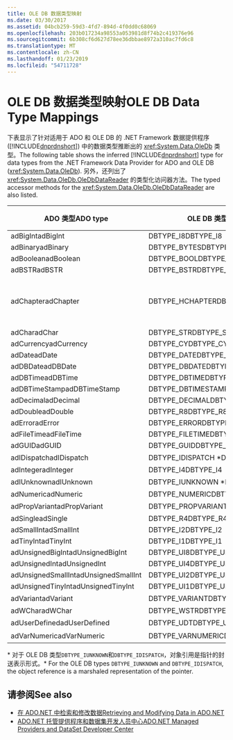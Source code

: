 ```yaml
---
title: OLE DB 数据类型映射
ms.date: 03/30/2017
ms.assetid: 04bcb259-59d3-4fd7-894d-4f0dd0c68069
ms.openlocfilehash: 203b017234a98553a053981d8f74b2c419376e96
ms.sourcegitcommit: 6b308cf6d627d78ee36dbbae8972a310ac7fd6c8
ms.translationtype: MT
ms.contentlocale: zh-CN
ms.lasthandoff: 01/23/2019
ms.locfileid: "54711728"
---
```

# <a name="ole-db-data-type-mappings"></a><span data-ttu-id="98893-102">OLE DB 数据类型映射</span><span class="sxs-lookup"><span data-stu-id="98893-102">OLE DB Data Type Mappings</span></span>
<span data-ttu-id="98893-103">下表显示了针对适用于 ADO 和 OLE DB 的 .NET Framework 数据提供程序 ([!INCLUDE[dnprdnshort](../../../../includes/dnprdnshort-md.md)]) 中的数据类型推断出的 <xref:System.Data.OleDb> 类型。</span><span class="sxs-lookup"><span data-stu-id="98893-103">The following table shows the inferred [!INCLUDE[dnprdnshort](../../../../includes/dnprdnshort-md.md)] type for data types from the .NET Framework Data Provider for ADO and OLE DB (<xref:System.Data.OleDb>).</span></span> <span data-ttu-id="98893-104">另外，还列出了 <xref:System.Data.OleDb.OleDbDataReader> 的类型化访问器方法。</span><span class="sxs-lookup"><span data-stu-id="98893-104">The typed accessor methods for the <xref:System.Data.OleDb.OleDbDataReader> are also listed.</span></span>  
  
|<span data-ttu-id="98893-105">ADO 类型</span><span class="sxs-lookup"><span data-stu-id="98893-105">ADO type</span></span>|<span data-ttu-id="98893-106">OLE DB 类型</span><span class="sxs-lookup"><span data-stu-id="98893-106">OLE DB type</span></span>|[!INCLUDE[dnprdnshort](../../../../includes/dnprdnshort-md.md)] <span data-ttu-id="98893-107">类型</span><span class="sxs-lookup"><span data-stu-id="98893-107">type</span></span>|[!INCLUDE[dnprdnshort](../../../../includes/dnprdnshort-md.md)] <span data-ttu-id="98893-108">类型化访问器</span><span class="sxs-lookup"><span data-stu-id="98893-108">typed accessor</span></span>|  
|--------------|-----------------|----------------------------------------------------------------------|--------------------------------------------------------------------------------|  
|<span data-ttu-id="98893-109">adBigInt</span><span class="sxs-lookup"><span data-stu-id="98893-109">adBigInt</span></span>|<span data-ttu-id="98893-110">DBTYPE_I8</span><span class="sxs-lookup"><span data-stu-id="98893-110">DBTYPE_I8</span></span>|<span data-ttu-id="98893-111">Int64</span><span class="sxs-lookup"><span data-stu-id="98893-111">Int64</span></span>|<span data-ttu-id="98893-112">GetInt64()</span><span class="sxs-lookup"><span data-stu-id="98893-112">GetInt64()</span></span>|  
|<span data-ttu-id="98893-113">adBinary</span><span class="sxs-lookup"><span data-stu-id="98893-113">adBinary</span></span>|<span data-ttu-id="98893-114">DBTYPE_BYTES</span><span class="sxs-lookup"><span data-stu-id="98893-114">DBTYPE_BYTES</span></span>|<span data-ttu-id="98893-115">Byte[]</span><span class="sxs-lookup"><span data-stu-id="98893-115">Byte[]</span></span>|<span data-ttu-id="98893-116">GetBytes()</span><span class="sxs-lookup"><span data-stu-id="98893-116">GetBytes()</span></span>|  
|<span data-ttu-id="98893-117">adBoolean</span><span class="sxs-lookup"><span data-stu-id="98893-117">adBoolean</span></span>|<span data-ttu-id="98893-118">DBTYPE_BOOL</span><span class="sxs-lookup"><span data-stu-id="98893-118">DBTYPE_BOOL</span></span>|<span data-ttu-id="98893-119">Boolean</span><span class="sxs-lookup"><span data-stu-id="98893-119">Boolean</span></span>|<span data-ttu-id="98893-120">GetBoolean()</span><span class="sxs-lookup"><span data-stu-id="98893-120">GetBoolean()</span></span>|  
|<span data-ttu-id="98893-121">adBSTR</span><span class="sxs-lookup"><span data-stu-id="98893-121">adBSTR</span></span>|<span data-ttu-id="98893-122">DBTYPE_BSTR</span><span class="sxs-lookup"><span data-stu-id="98893-122">DBTYPE_BSTR</span></span>|<span data-ttu-id="98893-123">String</span><span class="sxs-lookup"><span data-stu-id="98893-123">String</span></span>|<span data-ttu-id="98893-124">GetString()</span><span class="sxs-lookup"><span data-stu-id="98893-124">GetString()</span></span>|  
|<span data-ttu-id="98893-125">adChapter</span><span class="sxs-lookup"><span data-stu-id="98893-125">adChapter</span></span>|<span data-ttu-id="98893-126">DBTYPE_HCHAPTER</span><span class="sxs-lookup"><span data-stu-id="98893-126">DBTYPE_HCHAPTER</span></span>|<span data-ttu-id="98893-127">通过 `DataReader` 支持。</span><span class="sxs-lookup"><span data-stu-id="98893-127">Supported through the `DataReader`.</span></span> <span data-ttu-id="98893-128">请参阅[使用 DataReader 检索数据](../../../../docs/framework/data/adonet/retrieving-data-using-a-datareader.md)。</span><span class="sxs-lookup"><span data-stu-id="98893-128">See [Retrieving Data Using a DataReader](../../../../docs/framework/data/adonet/retrieving-data-using-a-datareader.md).</span></span>|<span data-ttu-id="98893-129">GetValue()</span><span class="sxs-lookup"><span data-stu-id="98893-129">GetValue()</span></span>|  
|<span data-ttu-id="98893-130">adChar</span><span class="sxs-lookup"><span data-stu-id="98893-130">adChar</span></span>|<span data-ttu-id="98893-131">DBTYPE_STR</span><span class="sxs-lookup"><span data-stu-id="98893-131">DBTYPE_STR</span></span>|<span data-ttu-id="98893-132">String</span><span class="sxs-lookup"><span data-stu-id="98893-132">String</span></span>|<span data-ttu-id="98893-133">GetString()</span><span class="sxs-lookup"><span data-stu-id="98893-133">GetString()</span></span>|  
|<span data-ttu-id="98893-134">adCurrency</span><span class="sxs-lookup"><span data-stu-id="98893-134">adCurrency</span></span>|<span data-ttu-id="98893-135">DBTYPE_CY</span><span class="sxs-lookup"><span data-stu-id="98893-135">DBTYPE_CY</span></span>|<span data-ttu-id="98893-136">Decimal</span><span class="sxs-lookup"><span data-stu-id="98893-136">Decimal</span></span>|<span data-ttu-id="98893-137">GetDecimal()</span><span class="sxs-lookup"><span data-stu-id="98893-137">GetDecimal()</span></span>|  
|<span data-ttu-id="98893-138">adDate</span><span class="sxs-lookup"><span data-stu-id="98893-138">adDate</span></span>|<span data-ttu-id="98893-139">DBTYPE_DATE</span><span class="sxs-lookup"><span data-stu-id="98893-139">DBTYPE_DATE</span></span>|<span data-ttu-id="98893-140">DateTime</span><span class="sxs-lookup"><span data-stu-id="98893-140">DateTime</span></span>|<span data-ttu-id="98893-141">GetDateTime()</span><span class="sxs-lookup"><span data-stu-id="98893-141">GetDateTime()</span></span>|  
|<span data-ttu-id="98893-142">adDBDate</span><span class="sxs-lookup"><span data-stu-id="98893-142">adDBDate</span></span>|<span data-ttu-id="98893-143">DBTYPE_DBDATE</span><span class="sxs-lookup"><span data-stu-id="98893-143">DBTYPE_DBDATE</span></span>|<span data-ttu-id="98893-144">DateTime</span><span class="sxs-lookup"><span data-stu-id="98893-144">DateTime</span></span>|<span data-ttu-id="98893-145">GetDateTime()</span><span class="sxs-lookup"><span data-stu-id="98893-145">GetDateTime()</span></span>|  
|<span data-ttu-id="98893-146">adDBTime</span><span class="sxs-lookup"><span data-stu-id="98893-146">adDBTime</span></span>|<span data-ttu-id="98893-147">DBTYPE_DBTIME</span><span class="sxs-lookup"><span data-stu-id="98893-147">DBTYPE_DBTIME</span></span>|<span data-ttu-id="98893-148">DateTime</span><span class="sxs-lookup"><span data-stu-id="98893-148">DateTime</span></span>|<span data-ttu-id="98893-149">GetDateTime()</span><span class="sxs-lookup"><span data-stu-id="98893-149">GetDateTime()</span></span>|  
|<span data-ttu-id="98893-150">adDBTimeStamp</span><span class="sxs-lookup"><span data-stu-id="98893-150">adDBTimeStamp</span></span>|<span data-ttu-id="98893-151">DBTYPE_DBTIMESTAMP</span><span class="sxs-lookup"><span data-stu-id="98893-151">DBTYPE_DBTIMESTAMP</span></span>|<span data-ttu-id="98893-152">DateTime</span><span class="sxs-lookup"><span data-stu-id="98893-152">DateTime</span></span>|<span data-ttu-id="98893-153">GetDateTime()</span><span class="sxs-lookup"><span data-stu-id="98893-153">GetDateTime()</span></span>|  
|<span data-ttu-id="98893-154">adDecimal</span><span class="sxs-lookup"><span data-stu-id="98893-154">adDecimal</span></span>|<span data-ttu-id="98893-155">DBTYPE_DECIMAL</span><span class="sxs-lookup"><span data-stu-id="98893-155">DBTYPE_DECIMAL</span></span>|<span data-ttu-id="98893-156">Decimal</span><span class="sxs-lookup"><span data-stu-id="98893-156">Decimal</span></span>|<span data-ttu-id="98893-157">GetDecimal()</span><span class="sxs-lookup"><span data-stu-id="98893-157">GetDecimal()</span></span>|  
|<span data-ttu-id="98893-158">adDouble</span><span class="sxs-lookup"><span data-stu-id="98893-158">adDouble</span></span>|<span data-ttu-id="98893-159">DBTYPE_R8</span><span class="sxs-lookup"><span data-stu-id="98893-159">DBTYPE_R8</span></span>|<span data-ttu-id="98893-160">Double</span><span class="sxs-lookup"><span data-stu-id="98893-160">Double</span></span>|<span data-ttu-id="98893-161">GetDouble()</span><span class="sxs-lookup"><span data-stu-id="98893-161">GetDouble()</span></span>|  
|<span data-ttu-id="98893-162">adError</span><span class="sxs-lookup"><span data-stu-id="98893-162">adError</span></span>|<span data-ttu-id="98893-163">DBTYPE_ERROR</span><span class="sxs-lookup"><span data-stu-id="98893-163">DBTYPE_ERROR</span></span>|<span data-ttu-id="98893-164">ExternalException</span><span class="sxs-lookup"><span data-stu-id="98893-164">ExternalException</span></span>|<span data-ttu-id="98893-165">GetValue()</span><span class="sxs-lookup"><span data-stu-id="98893-165">GetValue()</span></span>|  
|<span data-ttu-id="98893-166">adFileTime</span><span class="sxs-lookup"><span data-stu-id="98893-166">adFileTime</span></span>|<span data-ttu-id="98893-167">DBTYPE_FILETIME</span><span class="sxs-lookup"><span data-stu-id="98893-167">DBTYPE_FILETIME</span></span>|<span data-ttu-id="98893-168">DateTime</span><span class="sxs-lookup"><span data-stu-id="98893-168">DateTime</span></span>|<span data-ttu-id="98893-169">GetDateTime()</span><span class="sxs-lookup"><span data-stu-id="98893-169">GetDateTime()</span></span>|  
|<span data-ttu-id="98893-170">adGUID</span><span class="sxs-lookup"><span data-stu-id="98893-170">adGUID</span></span>|<span data-ttu-id="98893-171">DBTYPE_GUID</span><span class="sxs-lookup"><span data-stu-id="98893-171">DBTYPE_GUID</span></span>|<span data-ttu-id="98893-172">Guid</span><span class="sxs-lookup"><span data-stu-id="98893-172">Guid</span></span>|<span data-ttu-id="98893-173">GetGuid()</span><span class="sxs-lookup"><span data-stu-id="98893-173">GetGuid()</span></span>|  
|<span data-ttu-id="98893-174">adIDispatch</span><span class="sxs-lookup"><span data-stu-id="98893-174">adIDispatch</span></span>|<span data-ttu-id="98893-175">DBTYPE_IDISPATCH \*</span><span class="sxs-lookup"><span data-stu-id="98893-175">DBTYPE_IDISPATCH \*</span></span>|<span data-ttu-id="98893-176">对象</span><span class="sxs-lookup"><span data-stu-id="98893-176">Object</span></span>|<span data-ttu-id="98893-177">GetValue()</span><span class="sxs-lookup"><span data-stu-id="98893-177">GetValue()</span></span>|  
|<span data-ttu-id="98893-178">adInteger</span><span class="sxs-lookup"><span data-stu-id="98893-178">adInteger</span></span>|<span data-ttu-id="98893-179">DBTYPE_I4</span><span class="sxs-lookup"><span data-stu-id="98893-179">DBTYPE_I4</span></span>|<span data-ttu-id="98893-180">Int32</span><span class="sxs-lookup"><span data-stu-id="98893-180">Int32</span></span>|<span data-ttu-id="98893-181">GetInt32()</span><span class="sxs-lookup"><span data-stu-id="98893-181">GetInt32()</span></span>|  
|<span data-ttu-id="98893-182">adIUnknown</span><span class="sxs-lookup"><span data-stu-id="98893-182">adIUnknown</span></span>|<span data-ttu-id="98893-183">DBTYPE_IUNKNOWN \*</span><span class="sxs-lookup"><span data-stu-id="98893-183">DBTYPE_IUNKNOWN \*</span></span>|<span data-ttu-id="98893-184">对象</span><span class="sxs-lookup"><span data-stu-id="98893-184">Object</span></span>|<span data-ttu-id="98893-185">GetValue()</span><span class="sxs-lookup"><span data-stu-id="98893-185">GetValue()</span></span>|  
|<span data-ttu-id="98893-186">adNumeric</span><span class="sxs-lookup"><span data-stu-id="98893-186">adNumeric</span></span>|<span data-ttu-id="98893-187">DBTYPE_NUMERIC</span><span class="sxs-lookup"><span data-stu-id="98893-187">DBTYPE_NUMERIC</span></span>|<span data-ttu-id="98893-188">Decimal</span><span class="sxs-lookup"><span data-stu-id="98893-188">Decimal</span></span>|<span data-ttu-id="98893-189">GetDecimal()</span><span class="sxs-lookup"><span data-stu-id="98893-189">GetDecimal()</span></span>|  
|<span data-ttu-id="98893-190">adPropVariant</span><span class="sxs-lookup"><span data-stu-id="98893-190">adPropVariant</span></span>|<span data-ttu-id="98893-191">DBTYPE_PROPVARIANT</span><span class="sxs-lookup"><span data-stu-id="98893-191">DBTYPE_PROPVARIANT</span></span>|<span data-ttu-id="98893-192">对象</span><span class="sxs-lookup"><span data-stu-id="98893-192">Object</span></span>|<span data-ttu-id="98893-193">GetValue()</span><span class="sxs-lookup"><span data-stu-id="98893-193">GetValue()</span></span>|  
|<span data-ttu-id="98893-194">adSingle</span><span class="sxs-lookup"><span data-stu-id="98893-194">adSingle</span></span>|<span data-ttu-id="98893-195">DBTYPE_R4</span><span class="sxs-lookup"><span data-stu-id="98893-195">DBTYPE_R4</span></span>|<span data-ttu-id="98893-196">Single</span><span class="sxs-lookup"><span data-stu-id="98893-196">Single</span></span>|<span data-ttu-id="98893-197">GetFloat()</span><span class="sxs-lookup"><span data-stu-id="98893-197">GetFloat()</span></span>|  
|<span data-ttu-id="98893-198">adSmallInt</span><span class="sxs-lookup"><span data-stu-id="98893-198">adSmallInt</span></span>|<span data-ttu-id="98893-199">DBTYPE_I2</span><span class="sxs-lookup"><span data-stu-id="98893-199">DBTYPE_I2</span></span>|<span data-ttu-id="98893-200">Int16</span><span class="sxs-lookup"><span data-stu-id="98893-200">Int16</span></span>|<span data-ttu-id="98893-201">GetInt16()</span><span class="sxs-lookup"><span data-stu-id="98893-201">GetInt16()</span></span>|  
|<span data-ttu-id="98893-202">adTinyInt</span><span class="sxs-lookup"><span data-stu-id="98893-202">adTinyInt</span></span>|<span data-ttu-id="98893-203">DBTYPE_I1</span><span class="sxs-lookup"><span data-stu-id="98893-203">DBTYPE_I1</span></span>|<span data-ttu-id="98893-204">Byte</span><span class="sxs-lookup"><span data-stu-id="98893-204">Byte</span></span>|<span data-ttu-id="98893-205">GetByte()</span><span class="sxs-lookup"><span data-stu-id="98893-205">GetByte()</span></span>|  
|<span data-ttu-id="98893-206">adUnsignedBigInt</span><span class="sxs-lookup"><span data-stu-id="98893-206">adUnsignedBigInt</span></span>|<span data-ttu-id="98893-207">DBTYPE_UI8</span><span class="sxs-lookup"><span data-stu-id="98893-207">DBTYPE_UI8</span></span>|<span data-ttu-id="98893-208">UInt64</span><span class="sxs-lookup"><span data-stu-id="98893-208">UInt64</span></span>|<span data-ttu-id="98893-209">GetValue()</span><span class="sxs-lookup"><span data-stu-id="98893-209">GetValue()</span></span>|  
|<span data-ttu-id="98893-210">adUnsignedInt</span><span class="sxs-lookup"><span data-stu-id="98893-210">adUnsignedInt</span></span>|<span data-ttu-id="98893-211">DBTYPE_UI4</span><span class="sxs-lookup"><span data-stu-id="98893-211">DBTYPE_UI4</span></span>|<span data-ttu-id="98893-212">UInt32</span><span class="sxs-lookup"><span data-stu-id="98893-212">UInt32</span></span>|<span data-ttu-id="98893-213">GetValue()</span><span class="sxs-lookup"><span data-stu-id="98893-213">GetValue()</span></span>|  
|<span data-ttu-id="98893-214">adUnsignedSmallInt</span><span class="sxs-lookup"><span data-stu-id="98893-214">adUnsignedSmallInt</span></span>|<span data-ttu-id="98893-215">DBTYPE_UI2</span><span class="sxs-lookup"><span data-stu-id="98893-215">DBTYPE_UI2</span></span>|<span data-ttu-id="98893-216">UInt16</span><span class="sxs-lookup"><span data-stu-id="98893-216">UInt16</span></span>|<span data-ttu-id="98893-217">GetValue()</span><span class="sxs-lookup"><span data-stu-id="98893-217">GetValue()</span></span>|  
|<span data-ttu-id="98893-218">adUnsignedTinyInt</span><span class="sxs-lookup"><span data-stu-id="98893-218">adUnsignedTinyInt</span></span>|<span data-ttu-id="98893-219">DBTYPE_UI1</span><span class="sxs-lookup"><span data-stu-id="98893-219">DBTYPE_UI1</span></span>|<span data-ttu-id="98893-220">Byte</span><span class="sxs-lookup"><span data-stu-id="98893-220">Byte</span></span>|<span data-ttu-id="98893-221">GetByte()</span><span class="sxs-lookup"><span data-stu-id="98893-221">GetByte()</span></span>|  
|<span data-ttu-id="98893-222">adVariant</span><span class="sxs-lookup"><span data-stu-id="98893-222">adVariant</span></span>|<span data-ttu-id="98893-223">DBTYPE_VARIANT</span><span class="sxs-lookup"><span data-stu-id="98893-223">DBTYPE_VARIANT</span></span>|<span data-ttu-id="98893-224">对象</span><span class="sxs-lookup"><span data-stu-id="98893-224">Object</span></span>|<span data-ttu-id="98893-225">GetValue()</span><span class="sxs-lookup"><span data-stu-id="98893-225">GetValue()</span></span>|  
|<span data-ttu-id="98893-226">adWChar</span><span class="sxs-lookup"><span data-stu-id="98893-226">adWChar</span></span>|<span data-ttu-id="98893-227">DBTYPE_WSTR</span><span class="sxs-lookup"><span data-stu-id="98893-227">DBTYPE_WSTR</span></span>|<span data-ttu-id="98893-228">String</span><span class="sxs-lookup"><span data-stu-id="98893-228">String</span></span>|<span data-ttu-id="98893-229">GetString()</span><span class="sxs-lookup"><span data-stu-id="98893-229">GetString()</span></span>|  
|<span data-ttu-id="98893-230">adUserDefined</span><span class="sxs-lookup"><span data-stu-id="98893-230">adUserDefined</span></span>|<span data-ttu-id="98893-231">DBTYPE_UDT</span><span class="sxs-lookup"><span data-stu-id="98893-231">DBTYPE_UDT</span></span>|<span data-ttu-id="98893-232">不受支持</span><span class="sxs-lookup"><span data-stu-id="98893-232">not supported</span></span>||  
|<span data-ttu-id="98893-233">adVarNumeric</span><span class="sxs-lookup"><span data-stu-id="98893-233">adVarNumeric</span></span>|<span data-ttu-id="98893-234">DBTYPE_VARNUMERIC</span><span class="sxs-lookup"><span data-stu-id="98893-234">DBTYPE_VARNUMERIC</span></span>|<span data-ttu-id="98893-235">不受支持</span><span class="sxs-lookup"><span data-stu-id="98893-235">not supported</span></span>||  
  
 <span data-ttu-id="98893-236">\* 对于 OLE DB 类型`DBTYPE_IUNKNOWN`和`DBTYPE_IDISPATCH`，对象引用是指针的封送表示形式。</span><span class="sxs-lookup"><span data-stu-id="98893-236">\* For the OLE DB types `DBTYPE_IUNKNOWN` and `DBTYPE_IDISPATCH`, the object reference is a marshaled representation of the pointer.</span></span>  
  
## <a name="see-also"></a><span data-ttu-id="98893-237">请参阅</span><span class="sxs-lookup"><span data-stu-id="98893-237">See also</span></span>
- [<span data-ttu-id="98893-238">在 ADO.NET 中检索和修改数据</span><span class="sxs-lookup"><span data-stu-id="98893-238">Retrieving and Modifying Data in ADO.NET</span></span>](../../../../docs/framework/data/adonet/retrieving-and-modifying-data.md)
- [<span data-ttu-id="98893-239">ADO.NET 托管提供程序和数据集开发人员中心</span><span class="sxs-lookup"><span data-stu-id="98893-239">ADO.NET Managed Providers and DataSet Developer Center</span></span>](https://go.microsoft.com/fwlink/?LinkId=217917)

